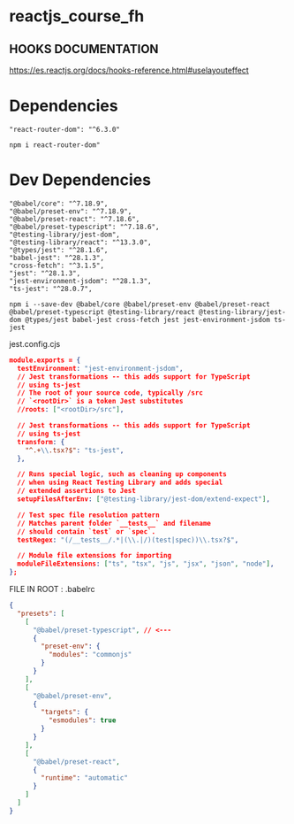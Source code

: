 # reactjs_course_fh

## HOOKS DOCUMENTATION

https://es.reactjs.org/docs/hooks-reference.html#uselayouteffect

# Dependencies

    "react-router-dom": "^6.3.0"

```console
npm i react-router-dom"
```

# Dev Dependencies

    "@babel/core": "^7.18.9",
    "@babel/preset-env": "^7.18.9",
    "@babel/preset-react": "^7.18.6",
    "@babel/preset-typescript": "^7.18.6",
    "@testing-library/jest-dom",
    "@testing-library/react": "^13.3.0",
    "@types/jest": "^28.1.6",
    "babel-jest": "^28.1.3",
    "cross-fetch": "^3.1.5",
    "jest": "^28.1.3",
    "jest-environment-jsdom": "^28.1.3",
    "ts-jest": "^28.0.7",

```console
npm i --save-dev @babel/core @babel/preset-env @babel/preset-react @babel/preset-typescript @testing-library/react @testing-library/jest-dom @types/jest babel-jest cross-fetch jest jest-environment-jsdom ts-jest
```

jest.config.cjs

```json
module.exports = {
  testEnvironment: "jest-environment-jsdom",
  // Jest transformations -- this adds support for TypeScript
  // using ts-jest
  // The root of your source code, typically /src
  // `<rootDir>` is a token Jest substitutes
  //roots: ["<rootDir>/src"],

  // Jest transformations -- this adds support for TypeScript
  // using ts-jest
  transform: {
    "^.+\\.tsx?$": "ts-jest",
  },

  // Runs special logic, such as cleaning up components
  // when using React Testing Library and adds special
  // extended assertions to Jest
  setupFilesAfterEnv: ["@testing-library/jest-dom/extend-expect"],

  // Test spec file resolution pattern
  // Matches parent folder `__tests__` and filename
  // should contain `test` or `spec`.
  testRegex: "(/__tests__/.*|(\\.|/)(test|spec))\\.tsx?$",

  // Module file extensions for importing
  moduleFileExtensions: ["ts", "tsx", "js", "jsx", "json", "node"],
};


```

FILE IN ROOT : .babelrc

```json
{
  "presets": [
    [
      "@babel/preset-typescript", // <---
      {
        "preset-env": {
          "modules": "commonjs"
        }
      }
    ],
    [
      "@babel/preset-env",
      {
        "targets": {
          "esmodules": true
        }
      }
    ],
    [
      "@babel/preset-react",
      {
        "runtime": "automatic"
      }
    ]
  ]
}
```
